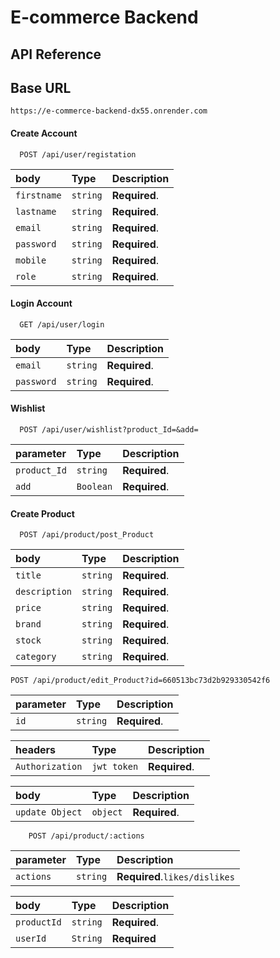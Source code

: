 
# E-commerce Backend







## API Reference

## Base URL
`https://e-commerce-backend-dx55.onrender.com`

#### Create Account

```http
  POST /api/user/registation
```

| body | Type     | Description                |
| :-------- | :------- | :------------------------- |
| `firstname` | `string` | **Required**.|
| `lastname` | `string` | **Required**.|
| `email` | `string` | **Required**.|
| `password` | `string` | **Required**.|
| `mobile` | `string` | **Required**.|
| `role` | `string` | **Required**.|

#### Login Account

```http
  GET /api/user/login
```

| body | Type     | Description                |
| :-------- | :------- | :------------------------- |
| `email` | `string` | **Required**.|
| `password` | `string` | **Required**.|

#### Wishlist

```http
  POST /api/user/wishlist?product_Id=&add=
```

| parameter | Type     | Description                |
| :-------- | :------- | :------------------------- |
| `product_Id` | `string` | **Required**.|
| `add` | `Boolean` | **Required**.|



#### Create Product

```http
  POST /api/product/post_Product
```

| body | Type     | Description                |
| :-------- | :------- | :------------------------- |
| `title` | `string` | **Required**.|
| `description` | `string` | **Required**.|
| `price` | `string` | **Required**.|
| `brand` | `string` | **Required**.|
| `stock` | `string` | **Required**.|
| `category` | `string` | **Required**.|

```http
POST /api/product/edit_Product?id=660513bc73d2b929330542f6
```
| parameter | Type     | Description                |
| :-------- | :------- | :------------------------- |
| `id` | `string` | **Required**.|

| headers | Type     | Description                |
| :-------- | :------- | :------------------------- |
| `Authorization` | `jwt token` | **Required**.|

| body | Type     | Description                |
| :-------- | :------- | :------------------------- |
| `update Object` | `object` | **Required**.|

```http
    POST /api/product/:actions
```
| parameter | Type     | Description                |
| :-------- | :------- | :------------------------- |
| `actions` | `string` | **Required**.`likes/dislikes`|

| body | Type     | Description                |
| :-------- | :------- | :------------------------- |
| `productId` | `string` | **Required**.|
| `userId`  | `String`  | **Required**|

